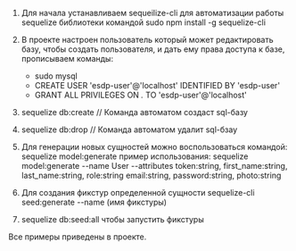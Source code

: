 1. Для начала устанавливаем sequeilize-cli для автоматизации работы sequelize библиотеки командой 
   sudo npm install -g sequelize-cli
2. В проекте настроен пользователь который может редактировать базу, чтобы создать пользователя, и дать ему права доступа к базе, прописываем команды:
   * sudo mysql
   * CREATE USER 'esdp-user'@'localhost' IDENTIFIED BY 'esdp-user'
   * GRANT ALL PRIVILEGES ON *.* TO 'esdp-user'@'localhost'
   
3. sequelize db:create  // Команда автоматом создаст sql-базу 
4. sequelize db:drop // Команда автоматом удалит sql-бзау
5. Для генерации новых сущностей можно воспользоваться командой: sequelize model:generate пример использования:
   sequelize model:generate --name User --attributes token:string, first_name:string, last_name:string, role:string email:string, password:string, photo:string
6. Для создания фикстур определенной сущности sequelize-cli seed:generate --name (имя фикстуры)
7. sequelize db:seed:all чтобы запустить фикстуры

Все примеры приведены в проекте.



